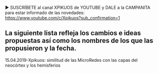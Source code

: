 ▶ SUSCRÍBETE al canal XPIKUOS de YOUTUBE y DALE a la CAMPANITA para estar informado de las novedades: https://www.youtube.com/c/Xpikuos?sub_confirmation=1

La siguiente lista refleja los cambios e ideas propuestas así como los nombres de los que las propusieron y la fecha.
--------------------------------------------------------------------------------------------------------------------
15.04.2019-Xpikuos: similitud de las MicroRedes con las capas del neocórtex y los hemisferios
